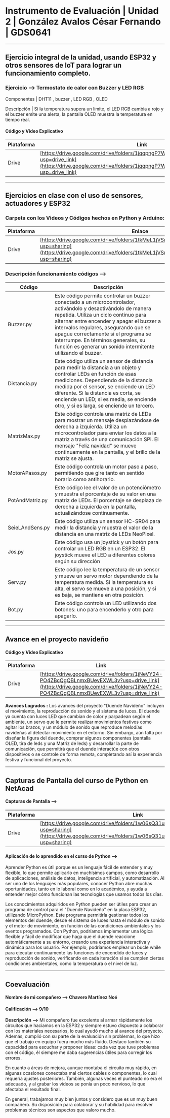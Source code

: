 # Instrumento de Evaluación | Unidad 2 | González Avalos César Fernando |   GDS0641
___
## Ejercicio integral de la unidad, usando ESP32 y otros sensores de IoT para lograr un funcionamiento completo.

### Ejercicio --> Termostato de calor con Buzzer y LED RGB
Componentes | DHT11 , buzzer , LED RGB , OLED

Descripción | Si la temperatura supera un límite, el LED RGB cambia a rojo y el buzzer emite una alerta, la pantalla OLED muestra la temperatura en tiempo real.

#### Código y Video Explicativo

| **Plataforma**    | **Link** |
|-----------------|-------------|
| Drive         | [https://drive.google.com/drive/folders/1jqqpngP7WORwfYxnFWY5K7z3tBnHWsSA?usp=drive_link](https://drive.google.com/drive/folders/1jqqpngP7WORwfYxnFWY5K7z3tBnHWsSA?usp=drive_link)     |

---

##  Ejercicios en clase con el uso de sensores, actuadores y ESP32

### Carpeta con los Videos y Códigos hechos en Python y Arduino:

| **Plataforma**                           | **Enlace**                                              |
|-------------------------------------------|---------------------------------------------------------|
| Drive | [https://drive.google.com/drive/folders/1tkMeL1jVSmXtmRuzuwRrCXK6cWnYtdYL?usp=sharing](https://drive.google.com/drive/folders/1tkMeL1jVSmXtmRuzuwRrCXK6cWnYtdYL?usp=sharing) |

### Descripción funcionamiento códigos -->
| **Código**                           | **Descripción**                                              |
|-------------------------------------------|---------------------------------------------------------|
| Buzzer.py | Este código permite controlar un buzzer conectado a un microcontrolador, activándolo y desactivándolo de manera repetida. Utiliza un ciclo continuo para alternar entre encender y apagar el buzzer a intervalos regulares, asegurando que se apague correctamente si el programa se interrumpe. En términos generales, su función es generar un sonido intermitente utilizando el buzzer. |
|Distancia.py| Este código utiliza un sensor de distancia para medir la distancia a un objeto y controlar LEDs en función de esas mediciones. Dependiendo de la distancia medida por el sensor, se enciende un LED diferente. Si la distancia es corta, se enciende un LED; si es media, se enciende otro, y si es larga, se enciende un tercero. |
|MatrizMax.py|Este código controla una matriz de LEDs para mostrar un mensaje desplazándose de derecha a izquierda. Utiliza un microcontrolador para enviar los datos a la matriz a través de una comunicación SPI. El mensaje "Feliz navidad" se mueve continuamente en la pantalla, y el brillo de la matriz se ajusta.|
|MotorAPasos.py| Este código controla un motor paso a paso, permitiendo que gire tanto en sentido horario como antihorario.|
|PotAndMatriz.py|Este código lee el valor de un potenciómetro y muestra el porcentaje de su valor en una matriz de LEDs. El porcentaje se desplaza de derecha a izquierda en la pantalla, actualizándose continuamente.|
|SeieLAndSens.py|Este código utiliza un sensor HC-SR04 para medir la distancia y muestra el valor de la distancia en una matriz de LEDs NeoPixel. |
|Jos.py|Este código usa un joystick y un botón para controlar un LED RGB en un ESP32. El joystick mueve el LED a diferentes colores según su dirección|
|Serv.py|Este código lee la temperatura de un sensor y mueve un servo motor dependiendo de la temperatura medida. Si la temperatura es alta, el servo se mueve a una posición, y si es baja, se mantiene en otra posición.|
|Bot.py|Este código controla un LED utilizando dos botones: uno para encenderlo y otro para apagarlo.|
---

## Avance en el proyecto navideño

#### Código y Video Explicativo

| **Plataforma**    | **Link** |
|-----------------|-------------|
| Drive         | [https://drive.google.com/drive/folders/1jNeVY24-PO4ZBcQgQBLnmxBUevEXWL3v?usp=drive_link](https://drive.google.com/drive/folders/1jNeVY24-PO4ZBcQgQBLnmxBUevEXWL3v?usp=drive_link)     | 

**Avances Logrados :**  Los avances del proyecto "Duende Navideño" incluyen el movimiento, la reproducción de sonido y el sistema de luces. El duende ya cuenta con luces LED que cambian de color y parpadean según el ambiente, un servo que le permite realizar movimientos festivos como agitar los brazos, y un módulo de sonido que reproduce melodías navideñas al detectar movimiento en el entorno. Sin embargo, aún falta por diseñar la figura del duende, comprar algunos componentes (pantalla OLED, tira de leds y una Matriz de leds) y desarrollar la parte de comunicación, que permitirá que el duende interactúe con otros dispositivos o se controle de forma remota, completando así la experiencia festiva y funcional del proyecto.

---

## Capturas de Pantalla del curso de Python en NetAcad

#### Capturas de Pantalla -->

| **Plataforma**    | **Link** |
|-----------------|-------------|
| Drive         | [https://drive.google.com/drive/folders/1w06sQ31uivaNNicYh7fzine36beOhunK?usp=sharing](https://drive.google.com/drive/folders/1w06sQ31uivaNNicYh7fzine36beOhunK?usp=sharing)     |  

#### Aplicación de lo aprendido en el curso de Python -->

Aprender Python es útil porque es un lenguaje fácil de entender y muy flexible, lo que permite aplicarlo en muchísimos campos, como desarrollo de aplicaciones, análisis de datos, inteligencia artificial, y automatización. Al ser uno de los lenguajes más populares, conocer Python abre muchas oportunidades, tanto en lo laboral como en lo académico, y ayuda a entender mejor cómo funcionan las tecnologías que usamos todos los días. 

Los conocimientos adquiridos en Python pueden ser útiles para crear un programa de control para el "Duende Navideño" en la placa ESP32, utilizando MicroPython. Este programa permitiría gestionar todos los elementos del duende, desde el sistema de luces hasta el módulo de sonido y el motor de movimiento, en función de las condiciones ambientales y los eventos programados. Con Python, podríamos implementar una lógica flexible y fácil de modificar que haga que el duende reaccione automáticamente a su entorno, creando una experiencia interactiva y dinámica para los usuario. Por ejemplo, podríamos emplear un bucle while para ejecutar continuamente las funciones de encendido de luces y reproducción de sonido, verificando en cada iteración si se cumplen ciertas condiciones ambientales, como la temperatura o el nivel de luz.

---

## Coevaluación 

#### Nombre de mi compañero --> Chavero Martínez Noé
#### Calificación --> 9/10
**Descripción -->** Mi compañero fue excelente al armar rápidamente los circuitos que haciamos en la ESP32 y siempre estuvo dispuesto a colaborar con los materiales necesarios, lo cual ayudó mucho al avance del proyecto. Además, cumplió con su parte de la evaluación sin problemas, lo que hizo que el trabajo en equipo fuera mucho más fluido. Destaco también su capacidad para escuchar y proponer ideas: cada vez que tuve problemas con el código, él siempre me daba sugerencias útiles para corregir los errores.

En cuanto a áreas de mejora, aunque montaba el circuito muy rápido, en algunas ocasiones conectaba mal ciertos cables o componentes, lo cual requería ajustes posteriores. También, algunas veces el punteado no era el adecuado, y al grabar los videos se ponía un poco nervioso, lo que afectaba el resultado final.

En general, trabajamos muy bien juntos y considero que es un muy buen compañero. Su disposición para colaborar y su habilidad para resolver problemas técnicos son aspectos que valoro mucho.
